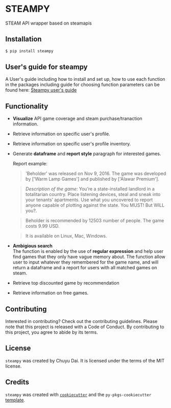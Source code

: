 # STEAMPY

STEAM API wrapper based on steamapis

## Installation

```bash
$ pip install steampy
```

## User's guide for steampy

A User's guide including how to install and set up, how to use each function in the packages including guide for choosing function parameters can be found here:  [Steampy user's guide](../steampy/steampy%20user's%20guide.ipynb)


## Functionality

- **Visualize** API game coverage and steam purchase/tranaction information.
- Retrieve information on specific user's profile.
- Retrieve information on specific user's profile inventory.
- Generate **dataframe** and **report style** paragraph for interested games.

    Report example: 
    
     > 'Beholder' was released on Nov 9, 2016. The game was developed by ['Warm Lamp Games'] and published by ['Alawar Premium']. 

     > *Description of the game*: You’re a state-installed landlord in a totalitarian country. Place listening devices, steal and sneak into your tenants’ apartments. Use what you uncovered to report anyone capable of plotting against the state. You MUST! But WILL you?.

     > Beholder is recommended by 12503 number of people. The game costs 9.99 USD.

     > It is available on Linux, Mac, Windows.
    
- **Ambigious search**  
    The function is enabled by the use of **regular expression** and help user find games that they only have vague memory about. 
    The function allow user to input whatever they remembered for the game name, and will return a dataframe and a report for users with all matched games on steam.
- Retrieve top discounted game by recommendation
- Retrieve information on free games.


## Contributing

Interested in contributing? Check out the contributing guidelines. Please note that this project is released with a Code of Conduct. By contributing to this project, you agree to abide by its terms.

## License

`steampy` was created by Chuyu Dai. It is licensed under the terms of the MIT license.

## Credits

`steampy` was created with [`cookiecutter`](https://cookiecutter.readthedocs.io/en/latest/) and the `py-pkgs-cookiecutter` [template](https://github.com/py-pkgs/py-pkgs-cookiecutter).
